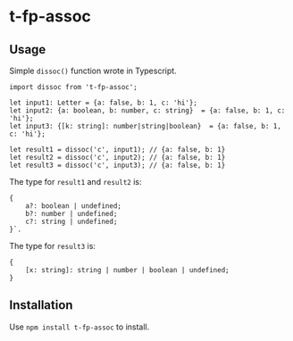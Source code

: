 # t-fp-assoc

## Usage

Simple `dissoc()` function wrote in Typescript.

    import dissoc from 't-fp-assoc';

    let input1: Letter = {a: false, b: 1, c: 'hi'};
    let input2: {a: boolean, b: number, c: string}  = {a: false, b: 1, c: 'hi'};
    let input3: {[k: string]: number|string|boolean}  = {a: false, b: 1, c: 'hi'};

    let result1 = dissoc('c', input1); // {a: false, b: 1}
    let result2 = dissoc('c', input2); // {a: false, b: 1}
    let result3 = dissoc('c', input3); // {a: false, b: 1}

The type for `result1` and `result2` is:

    {
        a?: boolean | undefined;
        b?: number | undefined;
        c?: string | undefined;
    }`.

The type for `result3` is:

    {
        [x: string]: string | number | boolean | undefined;
    }

## Installation

Use `npm install t-fp-assoc` to install.
